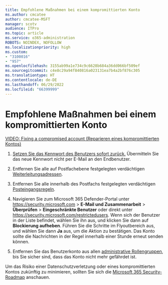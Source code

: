 ```yaml
---
title: Empfohlene Maßnahmen bei einem kompromittierten Konto
ms.author: cmcatee
author: cmcatee-MSFT
manager: scotv
audience: ITPro
ms.topic: article
ms.service: o365-administration
ROBOTS: NOINDEX, NOFOLLOW
ms.localizationpriority: high
ms.custom:
- "3100016"
- "957"
ms.openlocfilehash: 3155ab99a1e734c9c6628b684a36dd066bf509ef
ms.sourcegitcommit: c4e8c29a94f840816a023131ea7b4a2bf876c305
ms.translationtype: HT
ms.contentlocale: de-DE
ms.lasthandoff: 06/29/2022
ms.locfileid: "66399999"
---
```

# <a name="recommended-steps-to-take-if-an-account-is-compromised"></a>Empfohlene Maßnahmen bei einem kompromittierten Konto

[VIDEO: Fixing a compromised account (Reparieren eines kompromittierten Kontos)](https://www.microsoft.com/videoplayer/embed/RE2jvOb?pid=ocpVideo0-innerdiv-oneplayer&amp;postJsllMsg=true&amp;maskLevel=20&amp;autoplay=true)
  
1. [Setzen Sie das Kennwort des Benutzers sofort zurück.](https://docs.microsoft.com/microsoft-365/admin/add-users/reset-passwords) Übermitteln Sie das neue Kennwort nicht per E-Mail an den Endbenutzer.

2. Entfernen Sie alle auf Postfachebene festgelegten verdächtigen [Weiterleitungsadressen](https://docs.microsoft.com/microsoft-365/admin/email/configure-email-forwarding).

3. Entfernen Sie alle innerhalb des Postfachs festgelegten verdächtigen [Posteingangsregeln](https://support.office.com/article/1433E3A0-7FB0-4999-B536-50E05CB67FED).

4. Navigieren Sie zum Microsoft 365 Defender-Portal unter <https://security.microsoft.com> \> **E-Mail und Zusammenarbeit** \> **Überprüfen** \> **Eingeschränkte Benutzer** oder direkt unter <https://security.microsoft.com/restrictedusers>. Wenn sich der Benutzer in der Liste befindet, wählen Sie ihn aus, und klicken Sie dann auf **Blockierung aufheben**. Führen Sie die Schritte im Flyoutbereich aus, und wählen Sie dann **Ja** aus, um die Aktion zu bestätigen. Das Konto sollte die Nachrichten in der Regel innerhalb einer Stunde erneut senden können.

5. Entfernen Sie das Benutzerkonto aus allen [administrative Rollengruppen](https://docs.microsoft.com/microsoft-365/admin/add-users/assign-admin-roles), bis Sie sicher sind, dass das Konto nicht mehr gefährdet ist.

Um das Risiko einer Datenschutzverletzung oder eines kompromittierten Kontos zukünftig zu minimieren, sollten Sie sich die [Microsoft 365 Security-Roadmap](https://docs.microsoft.com//office365/securitycompliance/security-roadmap) anschauen.
  